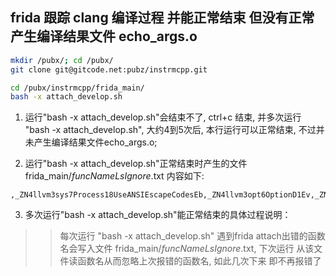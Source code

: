 ##  frida 跟踪 clang 编译过程 并能正常结束 但没有正常产生编译结果文件 echo_args.o
```bash
mkdir /pubx/; cd /pubx/
git clone git@gitcode.net:pubz/instrmcpp.git

cd /pubx/instrmcpp/frida_main/
bash -x attach_develop.sh 
```

1.  运行"bash -x attach_develop.sh"会结束不了, ctrl+c 结束, 并多次运行 "bash -x attach_develop.sh", 大约4到5次后, 本行运行可以正常结束, 不过并未产生编译结果文件echo_args.o; 

2. 运行"bash -x attach_develop.sh"正常结束时产生的文件 frida_main/_funcNameLsIgnore_.txt 内容如下:
```text
,_ZN4llvm3sys7Process18UseANSIEscapeCodesEb,_ZN4llvm3opt6OptionD1Ev,_ZN4llvm18format_object_base4homeEv,_ZN4llvm3sys4path6nativeERNS_15SmallVectorImplIcEE,_ZN4llvm7APFloat18semanticsPrecisionERKNS_12fltSemanticsE,_ZN4llvm10CallbackVH6anchorEv
```

3.  多次运行"bash -x attach_develop.sh"能正常结束的具体过程说明：
>> 每次运行 "bash -x attach_develop.sh" 遇到frida attach出错的函数名会写入文件 frida_main/_funcNameLsIgnore_.txt,   下次运行 从该文件读函数名从而忽略上次报错的函数名, 如此几次下来 即不再报错了
